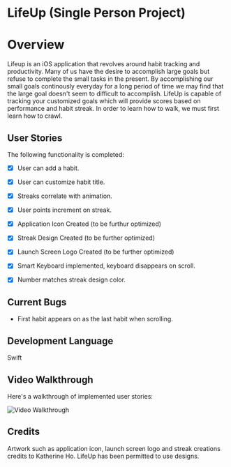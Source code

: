 # LifeUp (Single Person Project)

# Overview
Lifeup is an iOS application that revolves around habit tracking and productivity. Many of us have the desire to accomplish large goals but refuse to complete 
the small tasks in the present. By accomplishing our small goals continously everyday for a long period of time we may find that the large goal doesn't seem
to difficult to accomplish. LifeUp is capable of tracking your customized goals which will provide scores based on performance and habit streak. In order to 
learn how to walk, we must first learn how to crawl. 



## User Stories

The following functionality is completed:

- [x] User can add a habit.
- [x] User can customize habit title.
- [x] Streaks correlate with animation.
- [x] User points increment on streak.
- [x] Application Icon Created (to be furthur optimized)
- [x] Streak Design Created (to be further optimized)
- [x] Launch Screen Logo Created (to be further optimized)
- [x] Smart Keyboard implemented, keyboard disappears on scroll.
- [x] Number matches streak design color.


## Current Bugs
- First habit appears on as the last habit when scrolling.

## Development Language
Swift

## Video Walkthrough

Here's a walkthrough of implemented user stories:

<img src='http://g.recordit.co/2gz3BC9vaQ.gif' title='Video Walkthrough' width='' alt='Video Walkthrough' />

## Credits 
Artwork such as application icon, launch screen logo and streak creations credits to Katherine Ho. LifeUp has been permitted to use designs.










